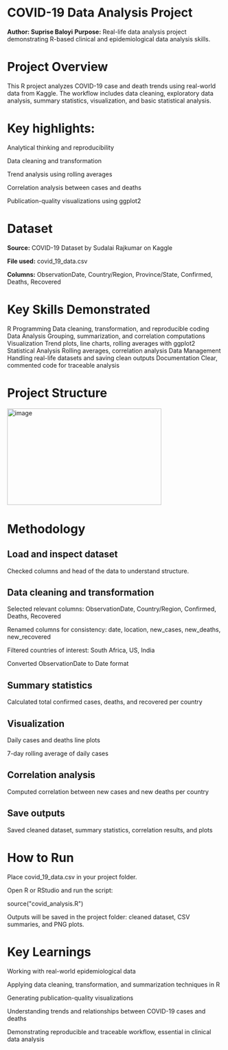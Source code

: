 # COVID-19 Data Analysis Project

**Author: Suprise Baloyi**
**Purpose:** Real-life data analysis project demonstrating R-based clinical and epidemiological data analysis skills.

# Project Overview

This R project analyzes COVID-19 case and death trends using real-world data from Kaggle.
The workflow includes data cleaning, exploratory data analysis, summary statistics, visualization, and basic statistical analysis.

# Key highlights:

Analytical thinking and reproducibility

Data cleaning and transformation

Trend analysis using rolling averages

Correlation analysis between cases and deaths

Publication-quality visualizations using ggplot2

# Dataset

**Source:** COVID-19 Dataset by Sudalai Rajkumar on Kaggle

**File used:** covid_19_data.csv

**Columns:** ObservationDate, Country/Region, Province/State, Confirmed, Deaths, Recovered

# Key Skills Demonstrated

R Programming	Data cleaning, transformation, and reproducible coding
Data Analysis	Grouping, summarization, and correlation computations
Visualization	Trend plots, line charts, rolling averages with ggplot2
Statistical Analysis	Rolling averages, correlation analysis
Data Management	Handling real-life datasets and saving clean outputs
Documentation	Clear, commented code for traceable analysis

# Project Structure

<img width="359" height="224" alt="image" src="https://github.com/user-attachments/assets/1d8c71f7-7720-42b3-8817-0d6f32220909" />


# Methodology

## Load and inspect dataset

Checked columns and head of the data to understand structure.

## Data cleaning and transformation

Selected relevant columns: ObservationDate, Country/Region, Confirmed, Deaths, Recovered

Renamed columns for consistency: date, location, new_cases, new_deaths, new_recovered

Filtered countries of interest: South Africa, US, India

Converted ObservationDate to Date format

## Summary statistics

Calculated total confirmed cases, deaths, and recovered per country

## Visualization

Daily cases and deaths line plots

7-day rolling average of daily cases

## Correlation analysis

Computed correlation between new cases and new deaths per country

## Save outputs

Saved cleaned dataset, summary statistics, correlation results, and plots

# How to Run

Place covid_19_data.csv in your project folder.

Open R or RStudio and run the script:

source("covid_analysis.R")


Outputs will be saved in the project folder: cleaned dataset, CSV summaries, and PNG plots.

# Key Learnings

Working with real-world epidemiological data

Applying data cleaning, transformation, and summarization techniques in R

Generating publication-quality visualizations

Understanding trends and relationships between COVID-19 cases and deaths

Demonstrating reproducible and traceable workflow, essential in clinical data analysis
